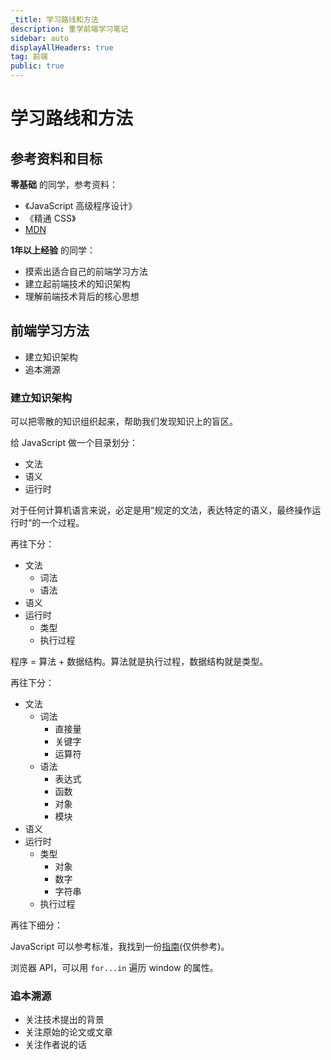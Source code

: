 ```yaml
---
_title: 学习路线和方法
description: 重学前端学习笔记
sidebar: auto
displayAllHeaders: true
tag: 前端
public: true
---
```


# 学习路线和方法

## 参考资料和目标

__零基础__ 的同学，参考资料：

- 《JavaScript 高级程序设计》
- 《精通 CSS》
- [MDN](https://developer.mozilla.org/zh-CN/)

__1年以上经验__ 的同学：

- 摸索出适合自己的前端学习方法
- 建立起前端技术的知识架构
- 理解前端技术背后的核心思想

## 前端学习方法

- 建立知识架构
- 追本溯源

### 建立知识架构

可以把零散的知识组织起来，帮助我们发现知识上的盲区。

给 JavaScript 做一个目录划分：

- 文法
- 语义
- 运行时

对于任何计算机语言来说，必定是用“规定的文法，表达特定的语义，最终操作运行时“的一个过程。

再往下分：

- 文法
  - 词法
  - 语法
- 语义
- 运行时
  - 类型
  - 执行过程

程序 = 算法 + 数据结构。算法就是执行过程，数据结构就是类型。

再往下分：

- 文法
  - 词法
    - 直接量
    - 关键字
    - 运算符
  - 语法
    - 表达式
    - 函数
    - 对象
    - 模块
- 语义
- 运行时
  - 类型
    - 对象
    - 数字
    - 字符串
  - 执行过程

再往下细分：

JavaScript 可以参考标准，我找到一份[指南](https://developer.mozilla.org/zh-CN/docs/Web/JavaScript/Guide)(仅供参考)。

浏览器 API，可以用 ```for...in``` 遍历 window 的属性。

### 追本溯源

- 关注技术提出的背景
- 关注原始的论文或文章
- 关注作者说的话


